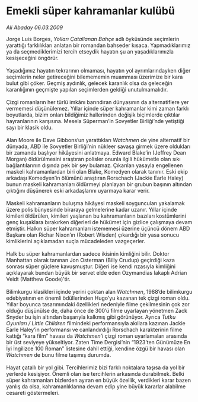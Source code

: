 # Emekli süper kahramanlar kulübü

*Ali Abaday 06.03.2009*

<div class="taraf_structure_2col_1zq">
<div class="margen_n">



 <p>Jorge Luis Borges, <i>Yolları Çatallanan Bahçe</i> adlı öyküsünde seçimlerin yarattığı farklılıkları anlatan bir romandan bahseder kısaca. Yapmadıklarımız ya da seçmediklerimizi tercih etseydik hayatın şu an yaşadıklarımızla kesişeceğini öngörür. <br/><br/>Yaşadığımız hayatın tekrarının olmaması, hayatın yol ayrımlarındayken diğer seçimlerin neler getireceğini bilemememin muamması üzerimize bir kara bulut gibi çöker. Geçmiş aydınlık, gelecek karanlık olsa da geleceğin karanlığının geçmişte yapılan seçimlerden geldiği unutulmamalıdır. <br/><br/>Çizgi romanların her türlü imkânı barındıran dünyasının da alternatiflere yer vermemesi düşünülemez. Yıllar içinde süper kahramanlar kimi zaman farklı boyutlarda, bizim onları bildiğimiz hallerinden değişik biçimlerde çıktılar hayranlarının karşısına. Mesela Süperman’in Sovyetler Birliği’nde yetiştiği sayı bir klasik oldu. <br/><br/>Alan Moore ile Dave Gibbons’un yarattıkları <i>Watchmen</i> de yine alternatif bir dünyada, ABD ile Sovyetler Birliği’nin nükleer savaşa girmek üzere oldukları bir zamanda başlıyor hikâyesini anlatmaya. Edward Blake’in (Jeffrey Dean Morgan) öldürülmesini araştıran polisler onunla ilgili hükümetle olan sıkı bağlantılarının dışında pek bir şey bulamaz. Çıkarılan yasayla engellenen maskeli kahramanlardan biri olan Blake, Komedyen olarak tanınır. Eski ekip arkadaşı Komedyen’in ölümünü araştıran Rorschach (Jackie Earle Haley) bunun maskeli kahramanları öldürmeyi planlayan bir grubun başının altından çıktığını düşünerek eski arkadaşlarını uyarmaya karar verir. <br/><br/>Maskeli kahramanların buluşma hikâyesi maskeli soyguncuları yakalamak üzere polis bünyesinde biraraya gelmelerine kadar uzanır. Yıllar içinde kimileri öldürülen, kimileri yaşlanan bu kahramanların bazıları kostümlerini genç kuşaklara bırakırken diğerleri de hükümet için gizlice çalışmaya devam etmiştir. Halkın süper kahramanları istememesi üzerine üçüncü dönem ABD Başkanı olan Richar Nixon’ın (Robert Wisden) çıkardığı bir yasa sonucu kimliklerini açıklamadan suçla mücadeleden vazgeçerler. <br/><br/>Halk bu süper kahramanlardan sadece ikisinin kimliğini bilir. Doktor Manhattan olarak tanınan Jon Osterman (Billy Crudup) geçirdiği kaza sonrası süper güçlere kavuşmuştur. Diğeri ise kendi rızasıyla kimliğini açıklayarak bundan büyük bir servet elde eden Ozymandias lakaplı Adrian Veidt (Matthew Goode)’tir. <br/><br/>Bilimkurgu klasikleri içinde yerini çoktan alan<i> Watchmen</i>, 1988’de bilimkurgu edebiyatının en önemli ödüllerinden Hugo’yu kazanan tek çizgi roman oldu. Yıllar boyunca tasarımındaki özellikleri nedeniyle filme çekilmesinin çok zor olduğu düşünülse de, daha önce de 300’ü filme uyarlayan yönetmen Zack Snyder bu işin altından başarıyla kalkmış gibi görünüyor. Ayrıca <i>Tutku Oyunları / Little Children</i> filmindeki performansıyla akıllara kazınan Jackie Earle Haley’in performansı ve canlandırdığı Rorschach karakterinin filme kattığı “kara film” havası da <i>Watchmen’</i>i çizgi roman uyarlamaları arasında bir üst seviyeye yükseltiyor. Zaten Time Dergisi’nin “1923’ten Günümüze En İyi İngilizce 100 Roman” listesine dahil ettiği, kendine özgü bir havası olan <i>Watchmen</i> de bunu filme taşımış durumda. <br/><br/>Hayat çatallı bir yol gibi. Tercihlerimiz bizi farklı noktalara taşısa da yol bir yerlerde kesişiyor. Önemli olan ise tercihlerin arkasında durabilmek. Belki süper kahramanları bizlerden ayıran en büyük özellik, verdikleri karar bazen yanlış da olsa, kahramanlıklarına devam edip yine büyük kararlar alabilme cesareti göstermeleri.</p>
<br/>
<br/>
<br/>



<br/>


<div id="taraf_not">
</div>

</div>


</div>
